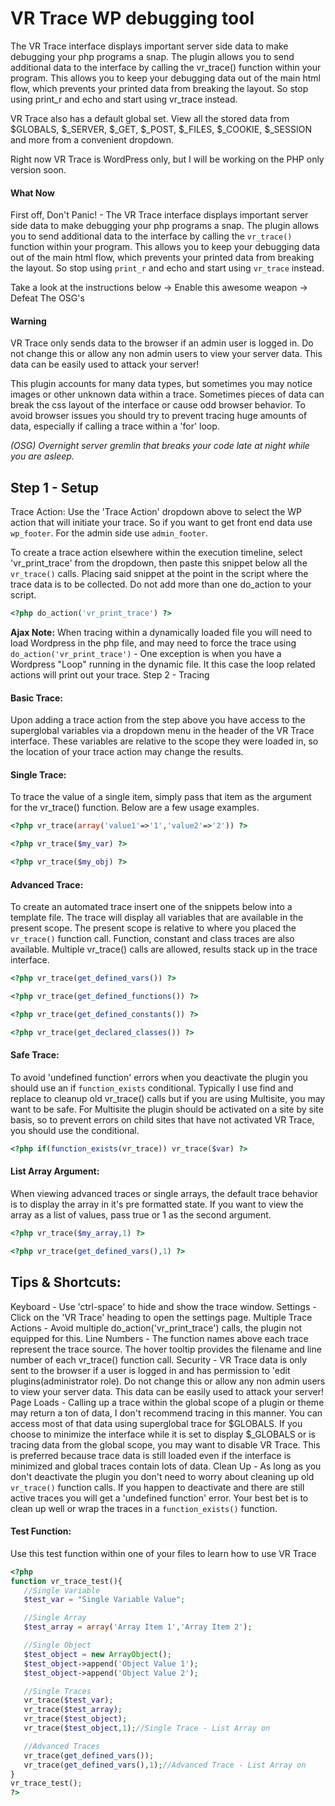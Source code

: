# VR Trace WP debugging tool

The VR Trace interface displays important server side data to make debugging your php programs a snap. The plugin allows you to send additional data to the interface by calling the vr_trace() function within your program. This allows you to keep your debugging data out of the main html flow, which prevents your printed data from breaking the layout. So stop using print_r and echo and start using vr_trace instead.

VR Trace also has a default global set. View all the stored data from $GLOBALS, $_SERVER, $_GET, $_POST, $_FILES, $_COOKIE, $_SESSION and more from a convenient dropdown.

Right now VR Trace is WordPress only, but I will be working on the PHP only version soon.

#### What Now

First off, Don't Panic! - The VR Trace interface displays important server side data to make debugging your php programs a snap. The plugin allows you to send additional data to the interface by calling the ```vr_trace()``` function within your program. This allows you to keep your debugging data out of the main html flow, which prevents your printed data from breaking the layout. So stop using ```print_r``` and echo and start using ```vr_trace``` instead.

Take a look at the instructions below -> Enable this awesome weapon -> Defeat The OSG's

#### Warning
VR Trace only sends data to the browser if an admin user is logged in. Do not change this or allow any non admin users to view your server data. This data can be easily used to attack your server!

This plugin accounts for many data types, but sometimes you may notice images or other unknown data within a trace. Sometimes pieces of data can break the css layout of the interface or cause odd browser behavior. To avoid browser issues you should try to prevent tracing huge amounts of data, especially if calling a trace within a 'for' loop.

*(OSG) Overnight server gremlin that breaks your code late at night while you are asleep.*


## Step 1 - Setup

Trace Action:
Use the 'Trace Action' dropdown above to select the WP action that will initiate your trace. So if you want to get front end data use ```wp_footer```. For the admin side use ```admin_footer```.

To create a trace action elsewhere within the execution timeline, select 'vr_print_trace' from the dropdown, then paste this snippet below all the ```vr_trace()``` calls. Placing said snippet at the point in the script where the trace data is to be collected. Do not add more than one do_action to your script.

```php
<?php do_action('vr_print_trace') ?>
```

**Ajax Note:** When tracing within a dynamically loaded file you will need to load Wordpress in the php file, and may need to force the trace using ```do_action('vr_print_trace')``` - One exception is when you have a Wordpress "Loop" running in the dynamic file. It this case the loop related actions will print out your trace.
Step 2 - Tracing

#### Basic Trace:
Upon adding a trace action from the step above you have access to the superglobal variables via a dropdown menu in the header of the VR Trace interface. These variables are relative to the scope they were loaded in, so the location of your trace action may change the results.

#### Single Trace:
To trace the value of a single item, simply pass that item as the argument for the vr_trace() function. Below are a few usage examples.

```php
<?php vr_trace(array('value1'=>'1','value2'=>'2')) ?>
```

```php
<?php vr_trace($my_var) ?>
```

```php
<?php vr_trace($my_obj) ?>
```

#### Advanced Trace:
To create an automated trace insert one of the snippets below into a template file. The trace will display all variables that are available in the present scope. The present scope is relative to where you placed the ```vr_trace()``` function call. Function, constant and class traces are also available. Multiple vr_trace() calls are allowed, results stack up in the trace interface.

```php
<?php vr_trace(get_defined_vars()) ?>
```

```php
<?php vr_trace(get_defined_functions()) ?>
```

```php
<?php vr_trace(get_defined_constants()) ?>
```

```php
<?php vr_trace(get_declared_classes()) ?>
```

#### Safe Trace:
To avoid 'undefined function' errors when you deactivate the plugin you should use an if ```function_exists``` conditional. Typically I use find and replace to cleanup old vr_trace() calls but if you are using Multisite, you may want to be safe. For Multisite the plugin should be activated on a site by site basis, so to prevent errors on child sites that have not activated VR Trace, you should use the conditional.

```php
<?php if(function_exists(vr_trace)) vr_trace($var) ?>
```

#### List Array Argument:
When viewing advanced traces or single arrays, the default trace behavior is to display the array in it's pre formatted state. If you want to view the array as a list of values, pass true or 1 as the second argument.

```php
<?php vr_trace($my_array,1) ?>
```

```php
<?php vr_trace(get_defined_vars(),1) ?>
```

## Tips & Shortcuts:

Keyboard - Use 'ctrl-space' to hide and show the trace window.
Settings - Click on the 'VR Trace' heading to open the settings page.
Multiple Trace Actions - Avoid multiple do_action('vr_print_trace') calls, the plugin not equipped for this.
Line Numbers - The function names above each trace represent the trace source. The hover tooltip provides the filename and line number of each vr_trace() function call.
Security - VR Trace data is only sent to the browser if a user is logged in and has permission to 'edit plugins(administrator role). Do not change this or allow any non admin users to view your server data. This data can be easily used to attack your server!
Page Loads - Calling up a trace within the global scope of a plugin or theme may return a ton of data, I don't recommend tracing in this manner. You can access most of that data using superglobal trace for $GLOBALS. If you choose to minimize the interface while it is set to display $_GLOBALS or is tracing data from the global scope, you may want to disable VR Trace. This is preferred because trace data is still loaded even if the interface is minimized and global traces contain lots of data.
Clean Up - As long as you don't deactivate the plugin you don't need to worry about cleaning up old ```vr_trace()``` function calls. If you happen to deactivate and there are still active traces you will get a 'undefined function' error. Your best bet is to clean up well or wrap the traces in a ```function_exists()``` function.

#### Test Function:

Use this test function within one of your files to learn how to use VR Trace

```php
<?php
function vr_trace_test(){
   //Single Variable
   $test_var = "Single Variable Value";

   //Single Array
   $test_array = array('Array Item 1','Array Item 2');

   //Single Object
   $test_object = new ArrayObject();
   $test_object->append('Object Value 1');
   $test_object->append('Object Value 2');

   //Single Traces
   vr_trace($test_var);
   vr_trace($test_array);
   vr_trace($test_object);
   vr_trace($test_object,1);//Single Trace - List Array on

   //Advanced Traces
   vr_trace(get_defined_vars());
   vr_trace(get_defined_vars(),1);//Advanced Trace - List Array on
}
vr_trace_test();
?>
```

